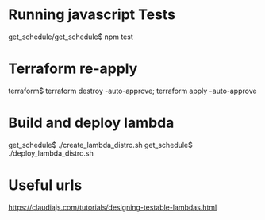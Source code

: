 # Running javascript Tests

get_schedule/get_schedule$ npm test

# Terraform re-apply

terraform$ terraform destroy -auto-approve; terraform apply -auto-approve

# Build and deploy lambda

get_schedule$ ./create_lambda_distro.sh
get_schedule$ ./deploy_lambda_distro.sh

# Useful urls

https://claudiajs.com/tutorials/designing-testable-lambdas.html
